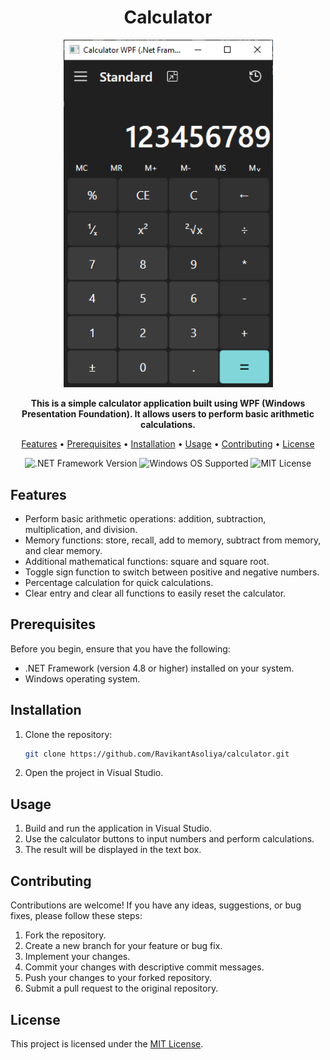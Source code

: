 <h1 align="center">Calculator</h1>

<p align="center">
  <img src="https://github.com/RavikantAsoliya/Calculator/blob/main/Screenshots/calculator-screenshot1.png" alt="Calculator Logo" width="335">
</p>

<p align="center">
  <strong>This is a simple calculator application built using WPF (Windows Presentation Foundation). It allows users to perform basic arithmetic calculations.</strong>
</p>

<p align="center">
  <a href="#features">Features</a> •
  <a href="#prerequisites">Prerequisites</a> •
  <a href="#installation">Installation</a> •
  <a href="#usage">Usage</a> •
  <a href="#contributing">Contributing</a> •
  <a href="#license">License</a>
</p>

<p align="center">
  <img src="https://img.shields.io/badge/.NET%20Framework-v4.8-blue" alt=".NET Framework Version">
  <img src="https://img.shields.io/badge/Windows%20OS-Supported-brightgreen" alt="Windows OS Supported">
  <img src="https://img.shields.io/badge/License-MIT-green" alt="MIT License">
</p>

## Features

- Perform basic arithmetic operations: addition, subtraction, multiplication, and division.
- Memory functions: store, recall, add to memory, subtract from memory, and clear memory.
- Additional mathematical functions: square and square root.
- Toggle sign function to switch between positive and negative numbers.
- Percentage calculation for quick calculations.
- Clear entry and clear all functions to easily reset the calculator.

## Prerequisites

Before you begin, ensure that you have the following:

- .NET Framework (version 4.8 or higher) installed on your system.
- Windows operating system.

## Installation

1. Clone the repository:
   ```bash
   git clone https://github.com/RavikantAsoliya/calculator.git
   ```
2. Open the project in Visual Studio.

## Usage

1. Build and run the application in Visual Studio.
2. Use the calculator buttons to input numbers and perform calculations.
3. The result will be displayed in the text box.

## Contributing

Contributions are welcome! If you have any ideas, suggestions, or bug fixes, please follow these steps:

1. Fork the repository.
2. Create a new branch for your feature or bug fix.
3. Implement your changes.
4. Commit your changes with descriptive commit messages.
5. Push your changes to your forked repository.
6. Submit a pull request to the original repository.

## License

This project is licensed under the [MIT License](LICENSE).
